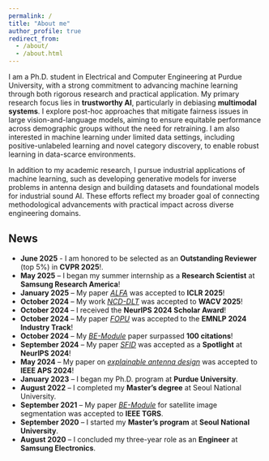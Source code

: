```yaml
---
permalink: /
title: "About me"
author_profile: true
redirect_from: 
  - /about/
  - /about.html
---
```

I am a Ph.D. student in Electrical and Computer Engineering at Purdue University, with a strong commitment to advancing machine learning through both rigorous research and practical application. My primary research focus lies in **trustworthy AI**, particularly in debiasing **multimodal systems**. I explore post-hoc approaches that mitigate fairness issues in large vision-and-language models, aiming to ensure equitable performance across demographic groups without the need for retraining. I am also interested in machine learning under limited data settings, including positive-unlabeled learning and novel category discovery, to enable robust learning in data-scarce environments.

In addition to my academic research, I pursue industrial applications of machine learning, such as developing generative models for inverse problems in antenna design and building datasets and foundational models for industrial sound AI. These efforts reflect my broader goal of connecting methodological advancements with practical impact across diverse engineering domains.
## News
- **June 2025** - I am honored to be selected as an **Outstanding Reviewer** (top 5%) in **CVPR 2025**!.
- **May 2025** – I began my summer internship as a **Research Scientist** at **Samsung Research America**!
- **January 2025** – My paper [*ALFA*](https://iclr.cc/virtual/2025/poster/29055) was accepted to **ICLR 2025**!
- **October 2024** – My work [*NCD-DLT*](https://openaccess.thecvf.com/content/WACV2025/html/Jung_Towards_On-the-Fly_Novel_Category_Discovery_in_Dynamic_Long-Tailed_Distributions_WACV_2025_paper.html) was accepted to **WACV 2025**!
- **October 2024** – I received the **NeurIPS 2024 Scholar Award**!
- **October 2024** – My paper [*FOPU*](https://aclanthology.org/2024.emnlp-industry.14/) was accepted to the **EMNLP 2024 Industry Track**!
- **October 2024** – My [*BE-Module*](https://ieeexplore.ieee.org/abstract/document/9527893) paper surpassed **100 citations**!
- **September 2024** – My paper [*SFID*](https://proceedings.neurips.cc/paper_files/paper/2024/hash/254404d551f6ce17bb7407b4d6b3c87b-Abstract-Conference.html) was accepted as a **Spotlight** at **NeurIPS 2024**!
- **May 2024** – My paper on [*explainable antenna design*](https://ieeexplore.ieee.org/document/10685948) was accepted to **IEEE APS 2024**!
- **January 2023** – I began my Ph.D. program at **Purdue University**.
- **August 2022** – I completed my **Master’s degree** at Seoul National University.
- **September 2021** – My paper [*BE-Module*](https://ieeexplore.ieee.org/abstract/document/9527893) for satellite image segmentation was accepted to **IEEE TGRS**.
- **September 2020** – I started my **Master’s program** at **Seoul National University**.
- **August 2020** – I concluded my three-year role as an **Engineer** at **Samsung Electronics**.

